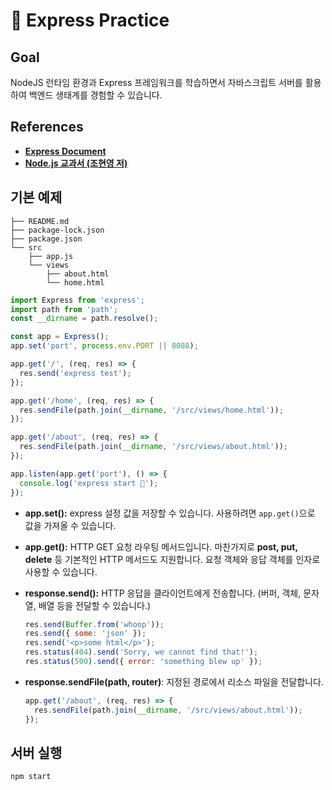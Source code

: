 # 🚚 Express Practice

## Goal

NodeJS 런타임 환경과 Express 프레임워크를 학습하면서 자바스크립트 서버를 활용하여 백엔드 생태계를 경험할 수 있습니다.

## References

- **[Express Document](https://expressjs.com/ko/)**
- [**Node.js 교과서 (조현영 저)**](http://www.yes24.com/Product/Goods/91213376)

## 기본 예제

```
├── README.md
├── package-lock.json
├── package.json
└── src
    ├── app.js
    └── views
        ├── about.html
        └── home.html
```

```jsx
import Express from 'express';
import path from 'path';
const __dirname = path.resolve();

const app = Express();
app.set('port', process.env.PORT || 8088);

app.get('/', (req, res) => {
  res.send('express test');
});

app.get('/home', (req, res) => {
  res.sendFile(path.join(__dirname, '/src/views/home.html'));
});

app.get('/about', (req, res) => {
  res.sendFile(path.join(__dirname, '/src/views/about.html'));
});

app.listen(app.get('port'), () => {
  console.log('express start 🚀');
});
```

- **app.set():** express 설정 값을 저장할 수 있습니다. 사용하려면 `app.get()`으로 값을 가져올 수 있습니다.
- **app.get():** HTTP GET 요청 라우팅 메서드입니다. 마찬가지로 **post, put, delete** 등 기본적인 HTTP 메서드도 지원합니다. 요청 객체와 응답 객체를 인자로 사용할 수 있습니다.

- **response.send():** HTTP 응답을 클라이언트에게 전송합니다. (버퍼, 객체, 문자열, 배열 등을 전달할 수 있습니다.)
  ```jsx
  res.send(Buffer.from('whoop'));
  res.send({ some: 'json' });
  res.send('<p>some html</p>');
  res.status(404).send('Sorry, we cannot find that!');
  res.status(500).send({ error: 'something blew up' });
  ```
- **response.sendFile(path, router)**: 지정된 경로에서 리소스 파일을 전달합니다.
  ```js
  app.get('/about', (req, res) => {
    res.sendFile(path.join(__dirname, '/src/views/about.html'));
  });
  ```

## 서버 실행

```bash
npm start
```
